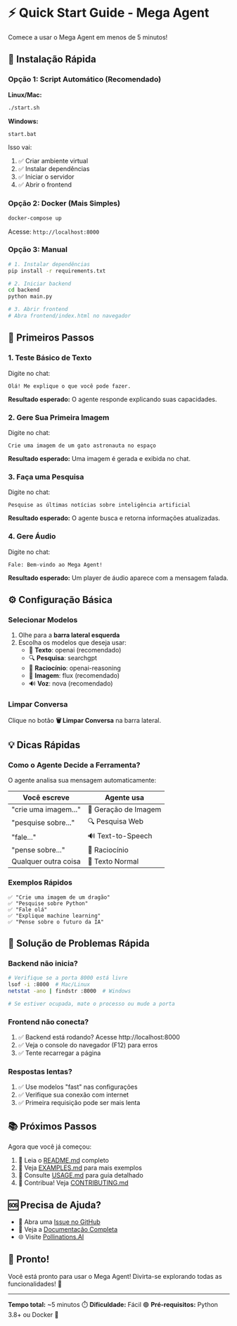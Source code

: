 # ⚡ Quick Start Guide - Mega Agent

Comece a usar o Mega Agent em menos de 5 minutos!

## 🚀 Instalação Rápida

### Opção 1: Script Automático (Recomendado)

**Linux/Mac:**
```bash
./start.sh
```

**Windows:**
```bash
start.bat
```

Isso vai:
1. ✅ Criar ambiente virtual
2. ✅ Instalar dependências
3. ✅ Iniciar o servidor
4. ✅ Abrir o frontend

### Opção 2: Docker (Mais Simples)

```bash
docker-compose up
```

Acesse: `http://localhost:8000`

### Opção 3: Manual

```bash
# 1. Instalar dependências
pip install -r requirements.txt

# 2. Iniciar backend
cd backend
python main.py

# 3. Abrir frontend
# Abra frontend/index.html no navegador
```

## 🎯 Primeiros Passos

### 1. Teste Básico de Texto

Digite no chat:
```
Olá! Me explique o que você pode fazer.
```

**Resultado esperado:** O agente responde explicando suas capacidades.

### 2. Gere Sua Primeira Imagem

Digite no chat:
```
Crie uma imagem de um gato astronauta no espaço
```

**Resultado esperado:** Uma imagem é gerada e exibida no chat.

### 3. Faça uma Pesquisa

Digite no chat:
```
Pesquise as últimas notícias sobre inteligência artificial
```

**Resultado esperado:** O agente busca e retorna informações atualizadas.

### 4. Gere Áudio

Digite no chat:
```
Fale: Bem-vindo ao Mega Agent!
```

**Resultado esperado:** Um player de áudio aparece com a mensagem falada.

## ⚙️ Configuração Básica

### Selecionar Modelos

1. Olhe para a **barra lateral esquerda**
2. Escolha os modelos que deseja usar:
   - 💬 **Texto**: openai (recomendado)
   - 🔍 **Pesquisa**: searchgpt
   - 🧠 **Raciocínio**: openai-reasoning
   - 🎨 **Imagem**: flux (recomendado)
   - 🔊 **Voz**: nova (recomendado)

### Limpar Conversa

Clique no botão **🗑️ Limpar Conversa** na barra lateral.

## 💡 Dicas Rápidas

### Como o Agente Decide a Ferramenta?

O agente analisa sua mensagem automaticamente:

| Você escreve | Agente usa |
|--------------|------------|
| "crie uma imagem..." | 🎨 Geração de Imagem |
| "pesquise sobre..." | 🔍 Pesquisa Web |
| "fale..." | 🔊 Text-to-Speech |
| "pense sobre..." | 🧠 Raciocínio |
| Qualquer outra coisa | 💬 Texto Normal |

### Exemplos Rápidos

```
✅ "Crie uma imagem de um dragão"
✅ "Pesquise sobre Python"
✅ "Fale olá"
✅ "Explique machine learning"
✅ "Pense sobre o futuro da IA"
```

## 🔧 Solução de Problemas Rápida

### Backend não inicia?

```bash
# Verifique se a porta 8000 está livre
lsof -i :8000  # Mac/Linux
netstat -ano | findstr :8000  # Windows

# Se estiver ocupada, mate o processo ou mude a porta
```

### Frontend não conecta?

1. ✅ Backend está rodando? Acesse http://localhost:8000
2. ✅ Veja o console do navegador (F12) para erros
3. ✅ Tente recarregar a página

### Respostas lentas?

1. ✅ Use modelos "fast" nas configurações
2. ✅ Verifique sua conexão com internet
3. ✅ Primeira requisição pode ser mais lenta

## 📚 Próximos Passos

Agora que você já começou:

1. 📖 Leia o [README.md](README.md) completo
2. 🎯 Veja [EXAMPLES.md](EXAMPLES.md) para mais exemplos
3. 📘 Consulte [USAGE.md](USAGE.md) para guia detalhado
4. 🤝 Contribua! Veja [CONTRIBUTING.md](CONTRIBUTING.md)

## 🆘 Precisa de Ajuda?

- 📝 Abra uma [Issue no GitHub](../../issues)
- 💬 Veja a [Documentação Completa](README.md)
- 🌐 Visite [Pollinations.AI](https://pollinations.ai)

## 🎉 Pronto!

Você está pronto para usar o Mega Agent! Divirta-se explorando todas as funcionalidades! 🚀

---

**Tempo total:** ~5 minutos ⏱️
**Dificuldade:** Fácil 🟢
**Pré-requisitos:** Python 3.8+ ou Docker 🐳
